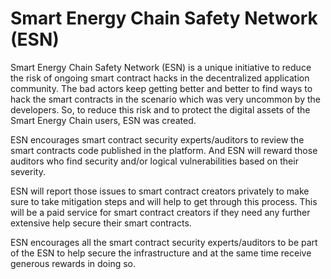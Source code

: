 # Smart Energy Chain Safety Network (ESN)


Smart Energy Chain Safety Network (ESN) is a unique initiative to reduce the risk of ongoing smart contract hacks in the decentralized application community. The bad actors keep getting better and better to find ways to hack the smart contracts in the scenario which was very uncommon by the developers. So, to reduce this risk and to protect the digital assets of the Smart Energy Chain users, ESN was created. 

ESN encourages smart contract security experts/auditors to review the smart contracts code published in the platform. And ESN will reward those auditors who find security and/or logical vulnerabilities based on their severity. 

ESN will report those issues to smart contract creators privately to make sure to take mitigation steps and will help to get through this process. This will be a paid service for smart contract creators if they need any further extensive help secure their smart contracts.

ESN encourages all the smart contract security experts/auditors to be part of the ESN to help secure the infrastructure and at the same time receive generous rewards in doing so.

